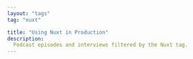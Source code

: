 ```yaml
---
layout: "tags"
tag: "nuxt"

title: "Using Nuxt in Production"
description:
  Podcast episodes and interviews filtered by the Nuxt tag. 
---
```

